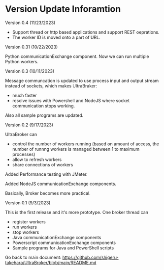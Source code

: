 # Version Update Inforamtion

Version 0.4 (11/23/2023)

- Support thread or http based applications and support REST oeprations.
- The worker ID is moved onto a part of URL.
  
Version 0.31 (10/22/2023)

Python communicationExchange component. Now we can run multiple Python workers.


Version 0.3 (10/11/2023)

Message communcation is updated to use process input and output stream instead of sockets, which makes UltraBraker:
- much faster
- resolve issues with Powershell and NodeJS where socket communication stops working.

Also all sample programs are updated.

Version 0.2 (9/17/2023)

UltraBroker can
- control the number of workers running (based on amount of access, the number of runnng workers is managed between 1 to maximum processes)
- allow to refresh workers
- share connections of workers
  
Added Performance testing with JMeter.

Added NodeJS communicationExchange components.

Basically, Broker becomes more practical.

Version 0.1 (9/3/2023)

This is the first release and it's more prototype. One broker thread can 
- register workers
- run workers
- stop workers
- Java communicationExchange components
- Powerscript communicationExchange components
- Sample programs for Java and PowerShell scripts
  
Go back to main document: https://github.com/shigeru-takehara/UltraBroker/blob/main/README.md
